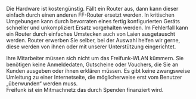 Die Hardware ist kostengünstig. 
Fällt ein Router aus, dann kann dieser einfach durch einen anderen FF-Router ersetzt werden. In kritischen Umgebungen kann durch bevorraten eines fertig konfigurierten Geräts schneller und unkompliziert Ersatz vorgehalten werden.
Im Fehlerfall kann ein Router durch einfaches Umstecken auch von Laien ausgetauscht werden. 
Router erwerben Sie selber, bei der Auswahl helfen wir gerne, diese werden von ihnen oder mit unserer Unterstützung eingerichtet. 

Ihre Mitarbeiter müssen sich nicht um das Freifunk-WLAN kümmern. Sie benötigen keine Anmeldedaten, Gutscheine oder Vouchers, die Sie an Kunden ausgeben oder ihnen erklären müssen. Es gibt keine zwangsweise Umleitung zu einer Internetseite, die möglicherweise erst vom Benutzer „überwunden“ werden muss.  
Freifunk ist ein Mitmachnetz das durch Spenden finanziert wird.
